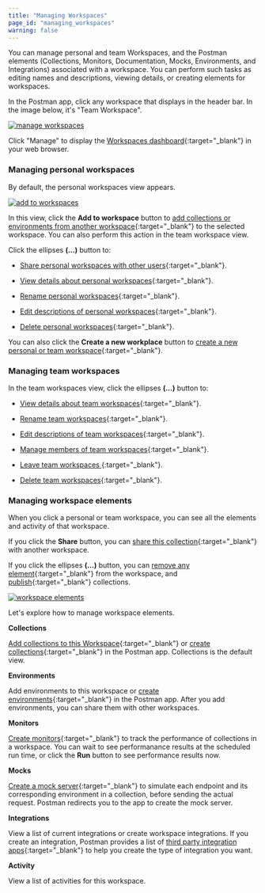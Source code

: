 ```yaml
---
title: "Managing Workspaces"
page_id: "managing_workspaces"
warning: false
---
```



You can manage personal and team Workspaces, and the Postman elements (Collections, Monitors, Documentation, Mocks, Environments, and Integrations) associated with a workspace. You can perform such tasks as editing names and descriptions, viewing details, or creating elements for workspaces.

In the Postman app, click any workspace that displays in the header bar. In the image below, it's "Team Workspace".

[![manage workspaces](https://s3.amazonaws.com/postman-static-getpostman-com/postman-docs/WS-mainScreen-teamenu.png)](https://s3.amazonaws.com/postman-static-getpostman-com/postman-docs/WS-mainScreen-teamenu.png)

Click "Manage" to display the [Workspaces dashboard](https://app.getpostman.com/dashboard){:target="_blank"} in your web browser.

### Managing personal workspaces

By default, the personal workspaces view appears. 

[![add to workspaces](https://s3.amazonaws.com/postman-static-getpostman-com/postman-docs/WS-elipsis-menu-personal.png)](https://s3.amazonaws.com/postman-static-getpostman-com/postman-docs/WS-elipsis-menu-personal.png)

In this view, click the **Add to workspace** button to [add collections or environments from another workspace](/docs/postman/workspaces/using_workspaces){:target="_blank"} to the selected workspace. You can also perform this action in the team workspace view.

Click the ellipses **(...)** button to:

* [Share personal workspaces with other users](/docs/v6/postman/workspaces/using_workspaces){:target="_blank"}.

* [View details about personal workspaces](/docs/v6/postman/workspaces/using_workspaces){:target="_blank"}.

* [Rename personal workspaces](/docs/v6/postman/workspaces/using_workspaces){:target="_blank"}.

* [Edit descriptions of personal workspaces](/docs/v6/postman/workspaces/using_workspaces){:target="_blank"}.

* [Delete personal workspaces](/docs/v6/postman/workspaces/using_workspaces){:target="_blank"}.

You can also click the **Create a new workplace** button to [create a new personal or team workspace](/docs/v6/postman/workspaces/creating_workspaces){:target="_blank"}.


### Managing team workspaces

In the team workspaces view, click the ellipses **(...)** button to:

* [View details about team workspaces](/docs/v6/postman/workspaces/using_workspaces){:target="_blank"}.

* [Rename team workspaces](/docs/v6/postman/workspaces/using_workspaces){:target="_blank"}.

* [Edit descriptions of team workspaces](/docs/v6/postman/workspaces/using_workspaces){:target="_blank"}.

* [Manage members of team workspaces](/docs/v6/postman/workspaces/using_workspaces){:target="_blank"}.

* [Leave team workspaces ](/docs/v6/postman/workspaces/using_workspaces){:target="_blank"}.

* [Delete team workspaces](/docs/v6/postman/workspaces/using_workspaces){:target="_blank"}. 


### Managing workspace elements

When you click a personal or team workspace, you can see all the elements and activity of that workspace.  

If you click the **Share** button, you can [share this collection](/docs/v6/postman/workspaces/using_workspaces){:target="_blank"} with another workspace. 

If you click the ellipses **(...)** button, you can [remove any element](/docs/v6/postman/workspaces/using_workspaces){:target="_blank"} from the workspace, and [publish](/docs/v6/postman/workspaces/using_workspaces){:target="_blank"} collections.

[![workspace elements](https://s3.amazonaws.com/postman-static-getpostman-com/postman-docs/WS-publish-or-removepWS.png)](https://s3.amazonaws.com/postman-static-getpostman-com/postman-docs/WS-publish-or-removepWS.png)

Let's explore how to manage workspace elements.

**Collections**

[Add collections to this Workspace](/docs/v6/postman/workspaces/using_workspaces){:target="_blank"} or [create collections](/docs/v6/postman/workspaces/creating_workspaces){:target="_blank"} in the Postman app. Collections is the default view.

**Environments**

Add environments to this workspace or [create environments](/docs/v6/postman/environments_and_globals/manage_environments){:target="_blank"} in the Postman app. After you add environments, you can share them with other workspaces.

**Monitors**

[Create monitors](/docs/v6/postman/monitors/setting_up_monitor){:target="_blank"} to track the performance of collections in a workspace. You can wait to see performanance results at the scheduled run time, or click the **Run** button to see performance results now.

**Mocks**

[Create a mock server](/docs/v6/postman/mock_servers/setting_up_mock){:target="_blank"} to simulate each endpoint and its corresponding environment in a collection, before sending the actual request. Postman redirects you to the app to create the mock server.

**Integrations**

View a list of current integrations or create workspace integrations. If you create an integration, Postman provides a list of [third party integration apps](/docs/v6/pro/integrations/intro_integrations){:target="_blank"} to help you create the type of integration you want.

**Activity** 

View a list of activities for this workspace.
